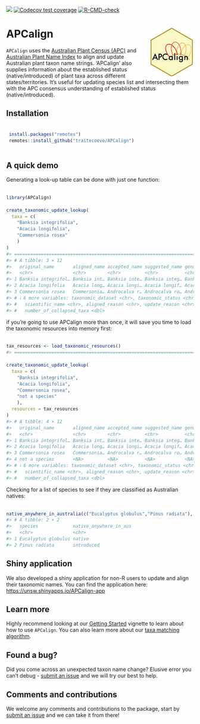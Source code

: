 
<!-- README.md is generated from README.Rmd. Please edit that file -->
<!-- badges: start -->

[![](https://img.shields.io/badge/lifecycle-experimental-orange.svg)](https://lifecycle.r-lib.org/articles/stages.html#experimental)
[![Codecov test
coverage](https://codecov.io/gh/traitecoevo/APCalign/branch/master/graph/badge.svg)](https://app.codecov.io/gh/traitecoevo/APCalign?branch=master)
[![R-CMD-check](https://github.com/traitecoevo/APCalign/actions/workflows/R-CMD-check.yaml/badge.svg)](https://github.com/traitecoevo/APCalign/actions/workflows/R-CMD-check.yaml)
<!-- badges: end -->

# APCalign <img src="man/figures/APCalign_hex_2.svg" align="right" width="120"/>

`APCalign` uses the [Australian Plant Census
(APC)](https://biodiversity.org.au/nsl/services/search/taxonomy) and
[Australian Plant Name
Index](https://biodiversity.org.au/nsl/services/search/names) to align
and update Australian plant taxon name strings. ‘APCalign’ also supplies
information about the established status (native/introduced) of plant
taxa across different states/territories. It’s useful for updating
species list and intersecting them with the APC consensus understanding
of established status (native/introduced).

## Installation

``` r

 install.packages("remotes")
 remotes::install_github("traitecoevo/APCalign")
 
```

## A quick demo

Generating a look-up table can be done with just one function:

``` r

library(APCalign)

create_taxonomic_update_lookup( 
  taxa = c(
    "Banksia integrifolia",
    "Acacia longifolia",
    "Commersonia rosea"
    )
)
#> ================================================================================================================================================================
#> # A tibble: 3 × 12
#>   original_name       aligned_name accepted_name suggested_name genus taxon_rank
#>   <chr>               <chr>        <chr>         <chr>          <chr> <chr>     
#> 1 Banksia integrifol… Banksia int… Banksia inte… Banksia integ… Bank… species   
#> 2 Acacia longifolia   Acacia long… Acacia longi… Acacia longif… Acac… species   
#> 3 Commersonia rosea   Commersonia… Androcalva r… Androcalva ro… Andr… species   
#> # ℹ 6 more variables: taxonomic_dataset <chr>, taxonomic_status <chr>,
#> #   scientific_name <chr>, aligned_reason <chr>, update_reason <chr>,
#> #   number_of_collapsed_taxa <dbl>
```

if you’re going to use APCalign more than once, it will save you time to
load the taxonomic resources into memory first:

``` r

tax_resources <- load_taxonomic_resources()
#> ================================================================================================================================================================

create_taxonomic_update_lookup( 
  taxa = c(
    "Banksia integrifolia",
    "Acacia longifolia",
    "Commersonia rosea",
    "not a species"
    ),
  resources = tax_resources
)
#> # A tibble: 4 × 12
#>   original_name       aligned_name accepted_name suggested_name genus taxon_rank
#>   <chr>               <chr>        <chr>         <chr>          <chr> <chr>     
#> 1 Banksia integrifol… Banksia int… Banksia inte… Banksia integ… Bank… species   
#> 2 Acacia longifolia   Acacia long… Acacia longi… Acacia longif… Acac… species   
#> 3 Commersonia rosea   Commersonia… Androcalva r… Androcalva ro… Andr… species   
#> 4 not a species       <NA>         <NA>          <NA>           <NA>  <NA>      
#> # ℹ 6 more variables: taxonomic_dataset <chr>, taxonomic_status <chr>,
#> #   scientific_name <chr>, aligned_reason <chr>, update_reason <chr>,
#> #   number_of_collapsed_taxa <dbl>
```

Checking for a list of species to see if they are classified as
Australian natives:

``` r

native_anywhere_in_australia(c("Eucalyptus globulus","Pinus radiata"), resources = tax_resources)
#> # A tibble: 2 × 2
#>   species             native_anywhere_in_aus
#>   <chr>               <chr>                 
#> 1 Eucalyptus globulus native                
#> 2 Pinus radiata       introduced
```

## Shiny application

We also developed a shiny application for non-R users to update and
align their taxonomic names. You can find the application here:
<https://unsw.shinyapps.io/APCalign-app>

## Learn more

Highly recommend looking at our [Getting
Started](https://traitecoevo.github.io/APCalign/articles/APCalign.html)
vignette to learn about how to use `APCalign`. You can also learn more
about our [taxa matching
algorithm](https://traitecoevo.github.io/APCalign/articles/updating-taxon-names.html).

## Found a bug?

Did you come across an unexpected taxon name change? Elusive error you
can’t debug - [submit an
issue](https://github.com/traitecoevo/APCalign/issues) and we will try
our best to help.

## Comments and contributions

We welcome any comments and contributions to the package, start by
[submit an issue](https://github.com/traitecoevo/APCalign/issues) and we
can take it from there!
